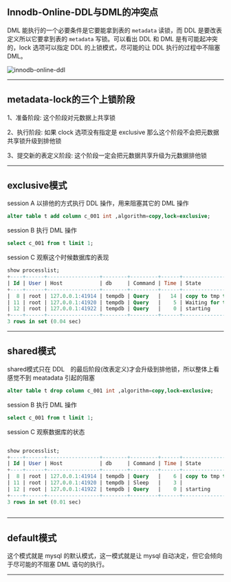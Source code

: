 ## Innodb-Online-DDL与DML的冲突点

DML 能执行的一个必要条件是它要能拿到表的 `metadata` 读锁，而 DDL 是要改表定义所以它要拿到表的 `metadata` 写锁。可以看出 DDL 和 DML 是有可能起冲突的，lock 选项可以指定 DDL 的上锁模式，尽可能的让 DDL 执行的过程中不阻塞 DML。

![innodb-online-ddl](static/2020-11/innodb-online-ddl-001.png)

---

## metadata-lock的三个上锁阶段
1、准备阶段: 这个阶段对元数据上共享锁

2、执行阶段: 如果 clock 选项没有指定是 exclusive 那么这个阶段不会把元数据共享锁升级到排他锁

3、提交新的表定义阶段: 这个阶段一定会把元数据共享升级为元数据排他锁

---

## exclusive模式
session A 以排他的方式执行 DDL 操作，用来阻塞其它的 DML 操作
```sql
alter table t add column c_001 int ,algorithm=copy,lock=exclusive;
```
session B 执行 DML 操作
```sql
select c_001 from t limit 1;
```
session C 观察这个时候数据库的表现
```sql
show processlist;
+----+------+-----------------+--------+---------+------+---------------------------------+-------------------------------------------------------------------+
| Id | User | Host            | db     | Command | Time | State                           | Info                                                              |
+----+------+-----------------+--------+---------+------+---------------------------------+-------------------------------------------------------------------+
|  8 | root | 127.0.0.1:41914 | tempdb | Query   |   14 | copy to tmp table               | alter table t add column c_001 int ,algorithm=copy,lock=exclusive |
| 11 | root | 127.0.0.1:41920 | tempdb | Query   |    5 | Waiting for table metadata lock | select c_001 from t limit 1                                       |
| 12 | root | 127.0.0.1:41922 | tempdb | Query   |    0 | starting                        | show processlist                                                  |
+----+------+-----------------+--------+---------+------+---------------------------------+-------------------------------------------------------------------+
3 rows in set (0.04 sec)
```
---

## shared模式
shared模式只在 DDL　的最后阶段(改表定义)才会升级到排他锁，所以整体上看感觉不到 meatadata 引起的阻塞
```sql
alter table t drop column c_001 int ,algorithm=copy,lock=exclusive;
```
session B 执行 DML 操作
```sql
select c_001 from t limit 1;
```
session C 观察数据库的状态
```sql

show processlist;
+----+------+-----------------+--------+---------+------+-------------------+------------------------------------------------------------+
| Id | User | Host            | db     | Command | Time | State             | Info                                                       |
+----+------+-----------------+--------+---------+------+-------------------+------------------------------------------------------------+
|  8 | root | 127.0.0.1:41914 | tempdb | Query   |    6 | copy to tmp table | alter table t drop column c_001,algorithm=copy,lock=shared |
| 11 | root | 127.0.0.1:41920 | tempdb | Sleep   |    3 |                   | NULL                                                       |
| 12 | root | 127.0.0.1:41922 | tempdb | Query   |    0 | starting          | show processlist                                           |
+----+------+-----------------+--------+---------+------+-------------------+------------------------------------------------------------+
3 rows in set (0.01 sec)
        
```
---

## default模式
这个模式就是 mysql 的默认模式，这一模式就是让 mysql 自动决定，但它会倾向于尽可能的不阻塞 DML 语句的执行。

---

